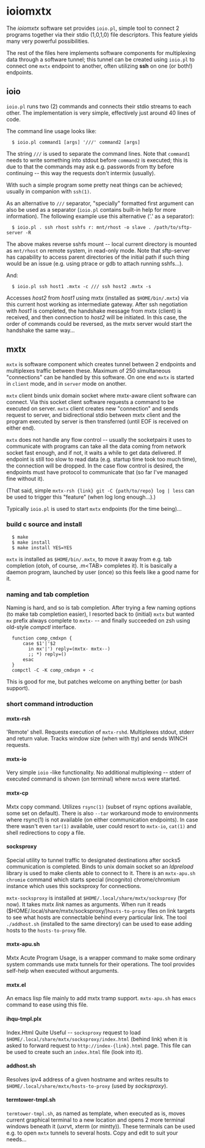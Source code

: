 
ioiomxtx
========

The *ioiomxtx* software set provides `ioio.pl`, simple tool to connect 2
programs together via their stdio (1,0,1,0) file descriptors. This feature
yields many very powerful possibilities.

The rest of the files here implements software components for multiplexing
data through a software tunnel; this tunnel can be created using `ioio.pl`
to connect one `mxtx` endpoint to another, often utilizing **ssh** on one
(or both!) endpoints.


ioio
----

`ioio.pl` runs two (2) commands and connects their stdio streams to each other.
The implementation is very simple, effectively just around 40 lines of code.

The command line usage looks like:

```
  $ ioio.pl command1 [args] '///' command2 [args]
```

The string `///`  is used to separate the command lines. Note that
`command1` needs to write something into stdout before `command2` is
executed; this is due to that the commands may ask e.g. passwords from
tty before continuing -- this way the requests don't intermix (usually).

With such a simple program some pretty neat things can be achieved;
usually in companion with `ssh(1)`.

As an alternative to `///` separator, "specially" formatted first argument
can also be used as a separator (`ioio.pl` contains built-in help for more
information). The following example use this alternative ('.' as a separator):

```
  $ ioio.pl . ssh rhost sshfs r: mnt/rhost -o slave . /path/to/sftp-server -R
```

The above makes reverse sshfs mount -- local current directory is mounted
as `mnt/rhost` on remote system, in read-only mode. Note that sftp-server
has capability to access parent directories of the initial path if such
thing would be an issue (e.g. using ptrace or gdb to attach running sshfs...).

And:

```
  $ ioio.pl ssh host1 .mxtx -c /// ssh host2 .mxtx -s
```

Accesses *host2* from *host1* using mxtx (installed as `$HOME/bin/.mxtx`) via
this current host working as intermediate gateway. After ssh negotiation with
*host1* is completed, the handshake message from mxtx (client) is received,
and then connection to *host2* will be initiated. In this case, the order
of commands could be reversed, as the mxtx server would start the handshake
the same way...


mxtx
----

`mxtx` is software component which creates tunnel between 2 endpoints and
multiplexes traffic between these. Maximum of 250 simultaneous "connections"
can be handled by this software. On one end `mxtx` is started in `client`
mode, and in `server` mode on another.

`mxtx` client binds unix domain socket where mxtx-aware client software can
connect. Via this socket client software requests a command to be executed on
server. `mxtx` client creates new "connection" and sends request to server,
and bidirectional stdio between mxtx client and the program executed by server
is then transferred (until EOF is received on either end).

`mxtx` does not handle any flow control -- usually the socketpairs it
uses to communicate with programs can take all the data coming from network
socket fast enough, and if not, it waits a while to get data delivered.
If endpoint is still too slow to read data (e.g. startup time took too much
time), the connection will be dropped. In the case flow control is desired,
the endpoints must have protocol to communicate that (so far I've managed
fine without it).

(That said, simple `mxtx-rsh {link} git -C {path/to/repo} log | less` can
 be used to trigger this "feature" (when log long enough...).)

Typically `ioio.pl` is used to start `mxtx` endpoints (for the time being)...

### build c source and install

```
  $ make
  $ make install
  $ make install YES=YES
```

`mxtx` is installed as `$HOME/bin/.mxtx`, to move it away from e.g. tab
completion (otoh, of course, .m&lt;TAB> completes it). It is basically a
daemon program, launched by user (once) so this feels like a good name for it.

### naming and tab completion

Naming is hard, and so is tab completion. After trying a few naming options
(to make tab completion easier), I resorted back to (initial) `mxtx` but
wanted `mx` prefix always complete to `mxtx-` -- and finally succeeded
on zsh using old-style *compctl* interface.

```
  function comp_cmdxpn {
      case $1'|'$2
        in mx'|') reply=(mxtx- mxtx--)
        ;; *) reply=()
      esac
  }
  compctl -C -K comp_cmdxpn + -c
```

This is good for me, but patches welcome on anything better (or bash support).

### short command introduction

#### mxtx-rsh

'Remote' shell. Requests execution of `mxtx-rshd`. Multiplexes stdout, stderr
 and return value. Tracks window size (when with tty) and sends WINCH requests.

#### mxtx-io

Very simple `ioio` -like functionality. No additional multiplexing -- stderr
of executed command is shown (on terminal) where `mxtx`s were started.

#### mxtx-cp

Mxtx copy command. Utilizes `rsync(1)` (subset of rsync options available, some
set on default). There is also `--tar` workaround mode to environments where
rsync(1) is not available (on either communication endpoints). In case there
wasn't even `tar(1)` available, user could resort to `mxtx-io`, `cat(1)` and
shell redirections to copy a file.

#### socksproxy

Special utility to tunnel traffic to designated destinations after socks5
communication is completed. Binds to unix domain socket so an *ldpreload*
library is used to make clients able to connect to it. There is an
`mxtx-apu.sh chromie` command which starts special (incognito)
chrome/chromium instance which uses this socksproxy for connections.

`mxtx-socksproxy` is installed at `$HOME/.local/share/mxtx/socksproxy`
(for now). It takes mxtx *link* names as arguments. When run it reads
($HOME/.local/share/mxtx/socksproxy/)`hosts-to-proxy` files on link
targets to see what hosts are connectable behind every particular link.
The tool `./addhost.sh` (installed to the same directory) can be used to
ease adding hosts to the `hosts-to-proxy` file.

#### mxtx-apu.sh

Mxtx Acute Program Usage, is a wrapper command to make some ordinary system
commands use mxtx tunnels for their operations. The tool provides self-help
when executed without arguments.

#### mxtx.el

An emacs lisp file mainly to add mxtx tramp support. `mxtx-apu.sh` has `emacs`
command to ease using this file.

#### ihqu-tmpl.plx

Index.Html Quite Useful -- `socksproxy` request to load
`$HOME/.local/share/mxtx/socksproxy/index.html` (behind link) when it is
asked to forward request to `http://index-{link}.html` page.
This file can be used to create such an `index.html` file (look into it).

#### addhost.sh

Resolves ipv4 address of a given hostname and writes results to
`$HOME/.local/share/mxtx/hosts-to-proxy` (used by *socksproxy*).

#### termtower-tmpl.sh

`termtower-tmpl.sh`, as named as template, when executed as is, moves current
graphical terminal to a new location and opens 2 more terminal windows beneath
it (uxrvt, xterm (or mintty)). These terminals can be used e.g. to open `mxtx`
tunnels to several hosts. Copy and edit to suit your needs...
